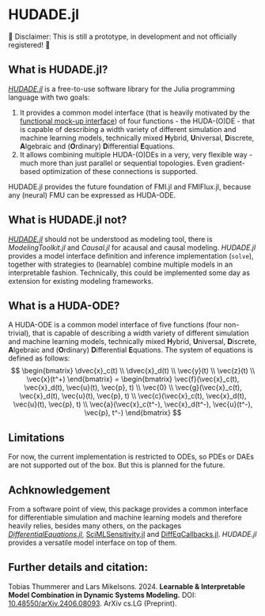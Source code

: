 # HUDADE.jl

🚧 Disclaimer: This is still a prototype, in development and not officially registered! 🚧

## What is HUDADE.jl?
[*HUDADE.jl*](https://github.com/ThummeTo/HUDADE.jl) is a free-to-use software library for the Julia programming language with two goals:
1. It provides a common model interface (that is heavily motivated by the [functional mock-up interface](https://fmi-standard.org/)) of four functions - the HUDA-(O)DE - that is capable of describing a width variety of different simulation and machine learning models, technically mixed **H**ybrid, **U**niversal, **D**iscrete, **A**lgebraic and (**O**rdinary) **D**ifferential **E**quations.
2. It allows combining multiple HUDA-(O)DEs in a very, very flexible way - much more than just parallel or sequential topologies. Even gradient-based optimization of these connections is supported.

HUDADE.jl provides the future foundation of FMI.jl and FMIFlux.jl, because any (neural) FMU can be expressed as HUDA-ODE.

## What is HUDADE.jl not?
[*HUDADE.jl*](https://github.com/ThummeTo/HUDADE.jl) should not be understood as modeling tool, there is *ModelingToolkit.jl* and *Causal.jl* for acausal and causal modeling. 
*HUDADE.jl* provides a model interface definition and inference implementation (`solve`), together with strategies to (learnable) combine multiple models in an interpretable fashion. 
Technically, this could be implemented some day as extension for existing modeling frameworks.

## What is a HUDA-ODE?
A HUDA-ODE is a common model interface of five functions (four non-trivial), that is capable of describing a width variety of different simulation and machine learning models, technically mixed **H**ybrid, **U**niversal, **D**iscrete, **A**lgebraic and (**O**rdinary) **D**ifferential **E**quations.
The system of equations is defined as follows:
$$
\begin{bmatrix}
	\dvec{x}_c(t) \\ 
	\dvec{x}_d(t) \\ 
	\vec{y}(t) \\
	\vec{z}(t) \\
	\vec{x}(t^+)
\end{bmatrix} = 
\begin{bmatrix}
	\vec{f}(\vec{x}_c(t), \vec{x}_d(t), \vec{u}(t), \vec{p}, t) \\
	\vec{0} \\
	\vec{g}(\vec{x}_c(t), \vec{x}_d(t), \vec{u}(t), \vec{p}, t) \\
	\vec{c}(\vec{x}_c(t), \vec{x}_d(t), \vec{u}(t), \vec{p}, t) \\
	\vec{a}(\vec{x}_c(t^-), \vec{x}_d(t^-), \vec{u}(t^-), \vec{p}, t^-)
\end{bmatrix}
$$

## Limitations
For now, the current implementation is restricted to ODEs, so PDEs or DAEs are not supported out of the box.
But this is planned for the future.

## Achknowledgement
From a software point of view, this package provides a common interface for differentiable simulation and machine learning models and therefore heavily relies, besides many others, on the packages [*DifferentialEquations.jl*](https://github.com/SciML/DifferentialEquations.jl), [SciMLSensitivity.jl](https://github.com/SciML/SciMLSensitivity.jl) and [DiffEqCallbacks.jl](https://github.com/SciML/DiffEqCallbacks.jl).
*HUDADE.jl* provides a versatile model interface on top of them.

## Further details and citation:
Tobias Thummerer and Lars Mikelsons. 2024. **Learnable & Interpretable Model Combination in Dynamic Systems Modeling.** DOI:  	
[10.48550/arXiv.2406.08093](https://doi.org/10.48550/arXiv.2406.08093). ArXiv cs.LG (Preprint).
